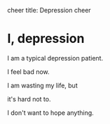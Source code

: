 cheer
title: Depression
cheer

# I, depression

I am a typical depression patient.

I feel bad now.

I am wasting my life, but

it's hard not to.

I don't want to hope anything.
